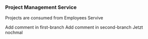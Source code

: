 ### Project Management Service

Projects are consumed from Employees Servive 

Add comment in first-branch
Add comment in second-branch
Jetzt nochmal
